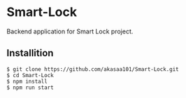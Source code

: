 # Smart-Lock

Backend application for Smart Lock project. 

## Installition

```
$ git clone https://github.com/akasaa101/Smart-Lock.git
$ cd Smart-Lock
$ npm install
$ npm run start
```

